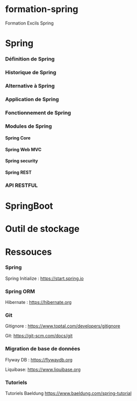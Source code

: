 # formation-spring
Formation Excils Spring

# Spring
### Définition de Spring 

### Historique de Spring

### Alternative à Spring 

### Application de Spring 

### Fonctionnement de Spring 

### Modules de Spring 

#### Spring Core 

#### Spring Web MVC 

#### Spring security 

#### Spring REST

### API RESTFUL 

# SpringBoot 

# Outil de stockage

# Ressouces 
### Spring 
Spring Initialize : https://start.spring.io 

### Spring ORM 
Hibernate : https://hibernate.org 
### Git
Gitignore : https://www.toptal.com/developers/gitignore 

Git: https://git-scm.com/docs/git 

### Migration de base de données 
Flyway DB : https://flywaydb.org

Liquibase: https://www.liquibase.org  

### Tutoriels
Tutoriels Baeldung https://www.baeldung.com/spring-tutorial
